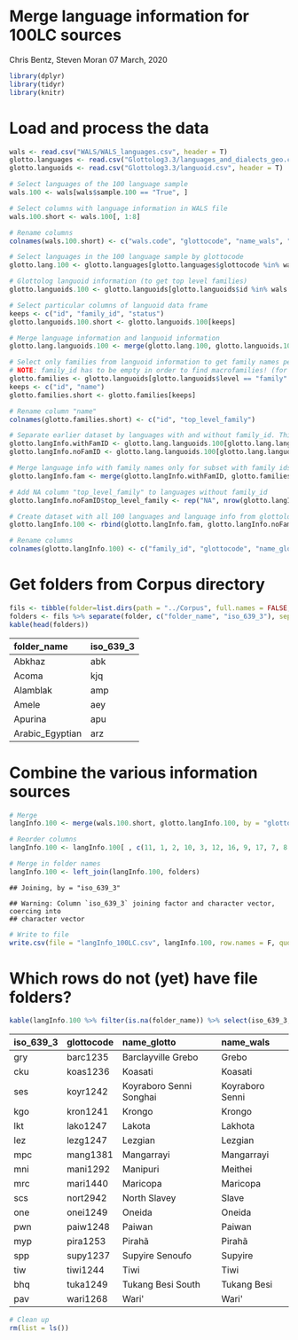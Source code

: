 Merge language information for 100LC sources
================
Chris Bentz, Steven Moran
07 March, 2020

``` r
library(dplyr)
library(tidyr)
library(knitr)
```

Load and process the data
=========================

``` r
wals <- read.csv("WALS/WALS_languages.csv", header = T)
glotto.languages <- read.csv("Glottolog3.3/languages_and_dialects_geo.csv", header = T)
glotto.languoids <- read.csv("Glottolog3.3/languoid.csv", header = T)

# Select languages of the 100 language sample
wals.100 <- wals[wals$sample.100 == "True", ]

# Select columns with language information in WALS file
wals.100.short <- wals.100[, 1:8]

# Rename columns
colnames(wals.100.short) <- c("wals.code", "glottocode", "name_wals", "latitude_wals", "longitude_wals", "macroarea_wals", "genus_wals", "family_wals")

# Select languages in the 100 language sample by glottocode
glotto.lang.100 <- glotto.languages[glotto.languages$glottocode %in% wals.100.short$glottocode, ]

# Glottolog languoid information (to get top level families)
glotto.languoids.100 <- glotto.languoids[glotto.languoids$id %in% wals.100.short$glottocode, ]

# Select particular columns of languoid data frame
keeps <- c("id", "family_id", "status")
glotto.languoids.100.short <- glotto.languoids.100[keeps]

# Merge language information and languoid information
glotto.lang.languoids.100 <- merge(glotto.lang.100, glotto.languoids.100.short, by.x = "glottocode", by.y = "id")

# Select only families from languoid information to get family names per language
# NOTE: family_id has to be empty in order to find macrofamilies! (for whatever reason)
glotto.families <- glotto.languoids[glotto.languoids$level == "family" & glotto.languoids$family_id == "",]
keeps <- c("id", "name")
glotto.families.short <- glotto.families[keeps]

# Rename column "name"
colnames(glotto.families.short) <- c("id", "top_level_family")

# Separate earlier dataset by languages with and without family_id. This is necessary to merge with top_level_family names
glotto.langInfo.withFamID <- glotto.lang.languoids.100[glotto.lang.languoids.100$family_id != "",]
glotto.langInfo.noFamID <- glotto.lang.languoids.100[glotto.lang.languoids.100$family_id == "",]

# Merge language info with family names only for subset with family ids
glotto.langInfo.fam <- merge(glotto.langInfo.withFamID, glotto.families.short, by.x = "family_id", by.y ="id")

# Add NA column "top_level_family" to languages without family_id
glotto.langInfo.noFamID$top_level_family <- rep("NA", nrow(glotto.langInfo.noFamID))

# Create dataset with all 100 languages and language info from glottolog
glotto.langInfo.100 <- rbind(glotto.langInfo.fam, glotto.langInfo.noFamID)

# Rename columns
colnames(glotto.langInfo.100) <- c("family_id", "glottocode", "name_glotto", "iso_639_3", "level", "macroarea_glotto", "latitude_glotto", "longitude_glotto", "status", "top_level_family")
```

Get folders from Corpus directory
=================================

``` r
fils <- tibble(folder=list.dirs(path = "../Corpus", full.names = FALSE, recursive = FALSE))
folders <- fils %>% separate(folder, c("folder_name", "iso_639_3"), sep="_(?=[a-z]{3}$)")
kable(head(folders))
```

| folder\_name     | iso\_639\_3 |
|:-----------------|:------------|
| Abkhaz           | abk         |
| Acoma            | kjq         |
| Alamblak         | amp         |
| Amele            | aey         |
| Apurina          | apu         |
| Arabic\_Egyptian | arz         |

Combine the various information sources
=======================================

``` r
# Merge
langInfo.100 <- merge(wals.100.short, glotto.langInfo.100, by = "glottocode")

# Reorder columns
langInfo.100 <- langInfo.100[ , c(11, 1, 2, 10, 3, 12, 16, 9, 17, 7, 8, 13, 6, 14, 15, 4, 5)]

# Merge in folder names
langInfo.100 <- left_join(langInfo.100, folders)
```

    ## Joining, by = "iso_639_3"

    ## Warning: Column `iso_639_3` joining factor and character vector, coercing into
    ## character vector

``` r
# Write to file
write.csv(file = "langInfo_100LC.csv", langInfo.100, row.names = F, quote=FALSE)
```

Which rows do not (yet) have file folders?
==========================================

``` r
kable(langInfo.100 %>% filter(is.na(folder_name)) %>% select(iso_639_3, glottocode, name_glotto, name_wals))
```

| iso\_639\_3 | glottocode | name\_glotto            | name\_wals      |
|:------------|:-----------|:------------------------|:----------------|
| gry         | barc1235   | Barclayville Grebo      | Grebo           |
| cku         | koas1236   | Koasati                 | Koasati         |
| ses         | koyr1242   | Koyraboro Senni Songhai | Koyraboro Senni |
| kgo         | kron1241   | Krongo                  | Krongo          |
| lkt         | lako1247   | Lakota                  | Lakhota         |
| lez         | lezg1247   | Lezgian                 | Lezgian         |
| mpc         | mang1381   | Mangarrayi              | Mangarrayi      |
| mni         | mani1292   | Manipuri                | Meithei         |
| mrc         | mari1440   | Maricopa                | Maricopa        |
| scs         | nort2942   | North Slavey            | Slave           |
| one         | onei1249   | Oneida                  | Oneida          |
| pwn         | paiw1248   | Paiwan                  | Paiwan          |
| myp         | pira1253   | Pirahã                  | Pirahã          |
| spp         | supy1237   | Supyire Senoufo         | Supyire         |
| tiw         | tiwi1244   | Tiwi                    | Tiwi            |
| bhq         | tuka1249   | Tukang Besi South       | Tukang Besi     |
| pav         | wari1268   | Wari'                   | Wari'           |

``` r
# Clean up
rm(list = ls())
```

